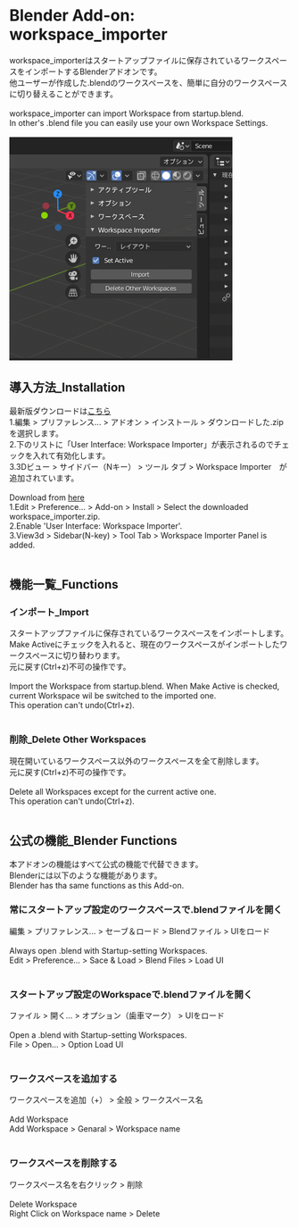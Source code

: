 # Blender Add-on: workspace_importer
workspace_importerはスタートアップファイルに保存されているワークスペースをインポートするBlenderアドオンです。  
他ユーザーが作成した.blendのワークスペースを、簡単に自分のワークスペースに切り替えることができます。  
<br>
workspace_importer can import Workspace from startup.blend.  
In other's .blend file you can easily use your own Workspace Settings.  
<br>
![アドオン画像](./Doc/workspace_importer.png)
<br>
## 導入方法_Installation
最新版ダウンロードは[こちら](https://github.com/3str6/workspace_importer/releases/download/v1.0/workspace_importer.zip)  
1.編集 > プリファレンス... > アドオン > インストール > ダウンロードした.zipを選択します。  
2.下のリストに「User Interface: Workspace Importer」が表示されるのでチェックを入れて有効化します。  
3.3Dビュー > サイドバー（Nキー） > ツール タブ > Workspace Importer　が追加されています。  
<br>
Download from [here](https://github.com/3str6/workspace_importer/releases/download/v1.0/workspace_importer.zip)  
1.Edit > Preference... > Add-on > Install > Select the downloaded workspace_importer.zip.  
2.Enable 'User Interface: Workspace Importer'.  
3.View3d > Sidebar(N-key) > Tool Tab > Workspace Importer Panel is added.  
<br> 
## 機能一覧_Functions
### インポート_Import  
  スタートアップファイルに保存されているワークスペースをインポートします。  
  Make Activeにチェックを入れると、現在のワークスペースがインポートしたワークスペースに切り替わります。  
  元に戻す(Ctrl+z)不可の操作です。  
<br>
  Import the Workspace from startup.blend.
  When Make Active is checked, current Workspace wil be switched to the imported one.  
  This operation can't undo(Ctrl+z).  
<br>
### 削除_Delete Other Workspaces  
  現在開いているワークスペース以外のワークスペースを全て削除します。  
  元に戻す(Ctrl+z)不可の操作です。  
<br>
  Delete all Workspaces except for the current active one.  
  This operation can't undo(Ctrl+z).  
<br>
## 公式の機能_Blender Functions
  本アドオンの機能はすべて公式の機能で代替できます。  
  Blenderには以下のような機能があります。  
  Blender has tha same functions as this Add-on.  
### 常にスタートアップ設定のワークスペースで.blendファイルを開く  
  編集 > プリファレンス... > セーブ＆ロード > Blendファイル > UIをロード  
<br>
  Always open .blend with Startup-setting Workspaces.  
  Edit > Preference... > Sace & Load > Blend Files > Load UI  
<br>
### スタートアップ設定のWorkspaceで.blendファイルを開く  
  ファイル > 開く... > オプション（歯車マーク） > UIをロード  
<br>
  Open a .blend with Startup-setting Workspaces.  
  File > Open... > Option Load UI  
<br>
### ワークスペースを追加する  
  ワークスペースを追加（+） > 全般 > ワークスペース名  
<br>
  Add Workspace  
  Add Workspace > Genaral > Workspace name  
<br>
### ワークスペースを削除する  
  ワークスペース名を右クリック > 削除  
<br>
  Delete Workspace  
  Right Click on Workspace name > Delete  
<br>
